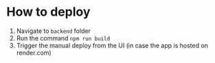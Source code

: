 # How to deploy

1. Navigate to `backend` folder
2. Run the command `npm run build`
3. Trigger the manual deploy from the UI (in case the app is hosted on render.com)
